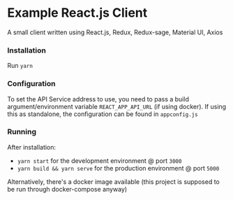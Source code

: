 # Example React.js Client

A small client written using React.js, Redux, Redux-sage, Material UI, Axios

### Installation

Run `yarn`

### Configuration

To set the API Service address to use, you need to pass a build argument/environment variable `REACT_APP_API_URL` (if using docker).
If using this as standalone, the configuration can be found in `appconfig.js`

### Running

After installation:

* `yarn start` for the development environment @ port `3000`
* `yarn build && yarn serve` for the production environment @ port `5000`

Alternatively, there's a docker image available (this project is supposed to be run through docker-compose anyway)